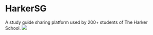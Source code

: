 # HarkerSG
A study guide sharing platform used by 200+ students of The Harker School.
![](https://87f7290bbb154c8753a737c7b24a6d1e.m.pipedream.net/harkersg-v2)
